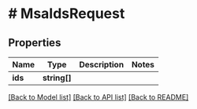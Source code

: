 # # MsaIdsRequest

## Properties

Name | Type | Description | Notes
------------ | ------------- | ------------- | -------------
**ids** | **string[]** |  |

[[Back to Model list]](../../README.md#models) [[Back to API list]](../../README.md#endpoints) [[Back to README]](../../README.md)
